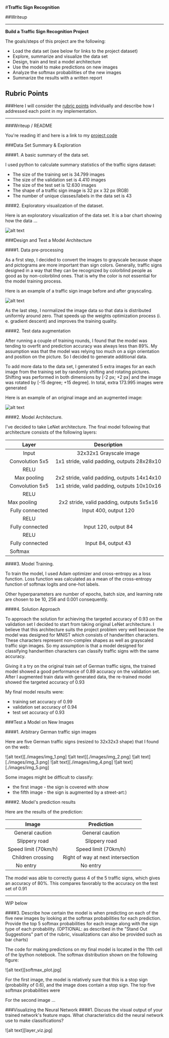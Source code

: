 
#**Traffic Sign Recognition** 

##Writeup

---

**Build a Traffic Sign Recognition Project**

The goals/steps of this project are the following:
* Load the data set (see below for links to the project dataset)
* Explore, summarize and visualize the data set
* Design, train and test a model architecture
* Use the model to make predictions on new images
* Analyze the softmax probabilities of the new images
* Summarize the results with a written report

[//]: # (Image References)

[image1]: ./examples/visualization.jpg "Visualization"
[image2]: ./examples/grayscale.jpg "Grayscaling"
[image3]: ./examples/random_noise.jpg "Random Noise"
[image4]: ./examples/placeholder.png "Traffic Sign 1"
[image5]: ./examples/placeholder.png "Traffic Sign 2"
[image6]: ./examples/placeholder.png "Traffic Sign 3"
[image7]: ./examples/placeholder.png "Traffic Sign 4"
[image8]: ./examples/placeholder.png "Traffic Sign 5"

## Rubric Points
###Here I will consider the [rubric points](https://review.udacity.com/#!/rubrics/481/view) individually and describe how I addressed each point in my implementation.  

---
###Writeup / README

You're reading it! and here is a link to my [project code](https://github.com/r0busta/CarND-Traffic-Sign-Classifier-Project/blob/master/Traffic_Sign_Classifier.ipynb)

###Data Set Summary & Exploration

####1. A basic summary of the data set.

I used python to calculate summary statistics of the traffic
signs dataset:

* The size of the training set is 34.799 images
* The size of the validation set is 4.410 images
* The size of the test set is 12.630 images
* The shape of a traffic sign image is 32 px x 32 px (RGB)
* The number of unique classes/labels in the data set is 43

####2. Exploratory visualization of the dataset.

Here is an exploratory visualization of the data set. It is a bar chart showing how the data ...

![alt text][image1]

###Design and Test a Model Architecture

####1. Data pre-processing

As a first step, I decided to convert the images to grayscale because shape and pictograms are more important than sign colors. Generally, traffic signs designed in a way that they can be recognized by colorblind people as good as by non-colorblind ones. That is why the color is not essential for the model training process.

Here is an example of a traffic sign image before and after grayscaling.

![alt text][image2]

As the last step, I normalized the image data so that data is distributed uniformly around zero. That speeds up the weights optimization process (i. e. gradient descent) and improves the training quality.

####2. Test data augmentation

After running a couple of training rounds, I found that the model was tending to overfit and prediction accuracy was always less than 89%. My assumption was that the model was relying too much on a sign orientation and position on the picture. So I decided to generate additional data.  

To add more data to the data set, I generated 5 extra images for an each image from the training set by randomly shifting and rotating pictures. Shifting was performed in both dimensions by [-2 px; +2 px] and the image was rotated by [-15 degree; +15 degree]. In total, extra 173.995 images were generated

Here is an example of an original image and an augmented image:

![alt text][image3]

####2. Model Architecture.

I've decided to take LeNet architecture. The final model following that architecture consists of the following layers:

| Layer                 |     Description                               | 
|:---------------------:|:---------------------------------------------:| 
| Input                 | 32x32x1 Grayscale image                       | 
| Convolution 5x5       | 1x1 stride, valid padding, outputs 28x28x10   |
| RELU                  |                                               |
| Max pooling           | 2x2 stride, valid padding, outputs 14x14x10   |
| Convolution 5x5       | 1x1 stride, valid padding, outputs 10x10x16   |
| RELU                  |                                               |
| Max pooling           | 2x2 stride, valid padding, outputs 5x5x16     |
| Fully connected       | Input 400, output 120                         |
| RELU                  |                                               |
| Fully connected       | Input 120, output 84                          |
| RELU                  |                                               |
| Fully connected       | Input 84, output 43                           |
| Softmax               |                                               |
 

####3. Model Training. 

To train the model, I used Adam optimizer and cross-entropy as a loss function. Loss function was calculated as a mean of the cross-entropy function of softmax logits and one-hot labels.

Other hyperparameters are number of epochs, batch size, and learning rate are chosen to be 10, 256 and 0.001 consequently.

####4. Solution Approach

To approach the solution for achieving the targeted accuracy of 0.93 on the validation set I decided to start from taking original LeNet architecture. I believe that this architecture suits the project problem very well because the model was designed for MNIST which consists of handwritten characters. These characters represent non-complex shapes as well as grayscaled traffic sign images. So my assumption is that a model designed for classifying handwritten characters can classify traffic signs with the same accuracy.

Giving it a try on the original train set of German traffic signs, the trained model showed a good performance of 0.89 accuracy on the validation set. After I augmented train data with generated data, the re-trained model showed the targeted accuracy of 0.93

My final model results were:
* training set accuracy of 0.99
* validation set accuracy of 0.94
* test set accuracy of 0.93

###Test a Model on New Images

####1. Arbitrary German traffic sign images

Here are five German traffic signs (resized to 32x32x3 shape) that I found on the web:

![alt text][./images/img_1.png] ![alt text][./images/img_2.png] ![alt text][./images/img_3.png] 
![alt text][./images/img_4.png] ![alt text][./images/img_5.png]

Some images might be difficult to classify:
* the first image - the sign is covered with show
* the fifth image - the sign is augmented by a street-art:)

####2. Model's prediction results

Here are the results of the prediction:

| Image                 |     Prediction           | 
|:---------------------:|:------------------------:| 
| General caution       | General caution          | 
| Slippery road         | Slippery road            |
| Speed limit (70km/h)  | Speed limit (70km/h)              |
| Children crossing     | Right of way at next intersection |
| No entry              | No entry                 |


The model was able to correctly guess 4 of the 5 traffic signs, which gives an accuracy of 80%. This compares favorably to the accuracy on the test set of 0.91

----------
WIP below

####3. Describe how certain the model is when predicting on each of the five new images by looking at the softmax probabilities for each prediction. Provide the top 5 softmax probabilities for each image along with the sign type of each probability. (OPTIONAL: as described in the "Stand Out Suggestions" part of the rubric, visualizations can also be provided such as bar charts)

The code for making predictions on my final model is located in the 11th cell of the Ipython notebook.
The softmax distribution shown on the following figure:

![alt text][softmax_plot.jpg]

For the first image, the model is relatively sure that this is a stop sign (probability of 0.6), and the image does contain a stop sign. The top five softmax probabilities were

For the second image ... 

###Visualizing the Neural Network
####1. Discuss the visual output of your trained network's feature maps. What characteristics did the neural network use to make classifications?

![alt text][layer_viz.jpg]
